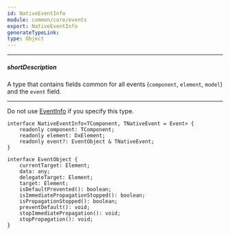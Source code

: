 ```yaml
---
id: NativeEventInfo
module: common/core/events
export: NativeEventInfo
generateTypeLink: 
type: Object
---
```

---
##### shortDescription
A type that contains fields common for all events (`component`, `element`, `model`) and the `event` field.

---
Do not use [EventInfo](/api-reference/40%20Common%20Types/13%20events/EventInfo '/Documentation/ApiReference/Common_Types/events/#EventInfo') if you specify this type.

    interface NativeEventInfo<TComponent, TNativeEvent = Event> {
        readonly component: TComponent;
        readonly element: DxElement;
        readonly event?: EventObject & TNativeEvent;
    }

    interface EventObject {
        currentTarget: Element;
        data: any;
        delegateTarget: Element;
        target: Element;
        isDefaultPrevented(): boolean;
        isImmediatePropagationStopped(): boolean;
        isPropagationStopped(): boolean;
        preventDefault(): void;
        stopImmediatePropagation(): void;
        stopPropagation(): void;
    }